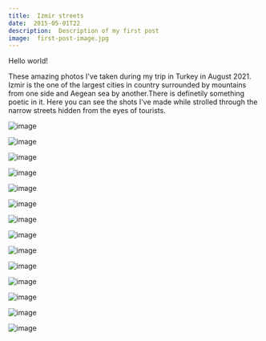 ```yaml
---
title:  Izmir streets
date:  2015-05-01T22
description:  Description of my first post
image:  first-post-image.jpg
---
```

Hello world!

These amazing photos I've taken during my trip in Turkey in August 2021\. Izmir is the one of the largest cities in country surrounded by mountains from one side and Aegean sea by another.There is definetily something poetic in it. Here you can see the shots I've made while strolled through the narrow streets hidden from the eyes of tourists.

![image](https://i.ibb.co/MCptNFx/Iz-inst-7.jpg)

![image](https://i.ibb.co/0FsN82Y/Iz-inst-8.jpg)

![image](https://i.ibb.co/tXhBpK7/Iz-inst-9.jpg)

![image](https://i.ibb.co/Ptj4JSC/Iz-inst-19.jpg)

![image](https://i.ibb.co/HCM3LXM/Iz-inst-5.jpg)

![image](https://i.ibb.co/KqvMLxM/Iz-inst-6.jpg)

![image](https://i.ibb.co/bN9DRk2/Iz-inst-4.jpg)

![image](https://i.ibb.co/31084qb/Iz-inst-10.jpg)

![image](https://i.ibb.co/zVJGQLp/Iz-inst-12.jpg)

![image](https://i.ibb.co/JkGtbqH/Iz-inst-1.jpg)

![image](https://i.ibb.co/fGXrm5B/Iz-inst-14.jpg)

![image](https://i.ibb.co/3YLv28K/Iz-inst-15.jpg)

![image](https://i.ibb.co/bBw3TvT/Iz-inst-16.jpg)

![image](https://i.ibb.co/DbKYzM7/Iz-inst-18.jpg)
